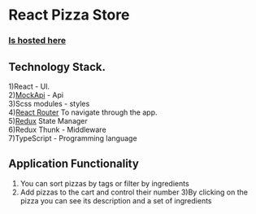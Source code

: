 # React Pizza Store
### [Is hosted here](https://stalwart-bubblegum-9e8603.netlify.app/)

## Technology Stack.
1)React - UI. \
2)[MockApi](https://mockapi.io/) - Api \
3)Scss modules - styles \
4)[React Router](https://reactrouter.com/en/main) To navigate through the app.\
5)[Redux](https://es.redux.js.org/) State Manager \
6)Redux Thunk - Middleware \
7)TypeScript - Programming language

## Application Functionality
1) You can sort pizzas by tags or filter by ingredients
2) Add pizzas to the cart and control their number
3)By clicking on the pizza you can see its description and a set of ingredients

